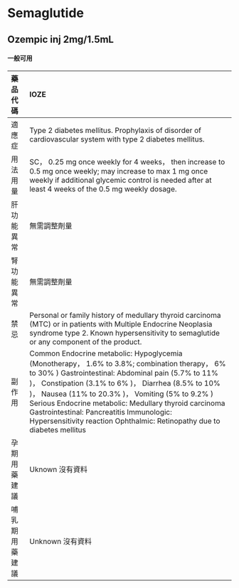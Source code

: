 # Semaglutide

## Ozempic inj 2mg/1.5mL

#### 一般可用

| 藥品代碼       | IOZE                                                                                                                                                                                                                                                                                                                                                                                                                                             |
|:---------------|:-------------------------------------------------------------------------------------------------------------------------------------------------------------------------------------------------------------------------------------------------------------------------------------------------------------------------------------------------------------------------------------------------------------------------------------------------|
| 適應症         | Type 2 diabetes mellitus. Prophylaxis of disorder of cardiovascular system with type 2 diabetes mellitus.                                                                                                                                                                                                                                                                                                                                        |
| 用法用量       | SC， 0.25 mg once weekly for 4 weeks， then increase to 0.5 mg once weekly; may increase to max 1 mg once weekly if additional glycemic control is needed after at least 4 weeks of the 0.5 mg weekly dosage.                                                                                                                                                                                                                                    |
| 肝功能異常     | 無需調整劑量                                                                                                                                                                                                                                                                                                                                                                                                                                     |
| 腎功能異常     | 無需調整劑量                                                                                                                                                                                                                                                                                                                                                                                                                                     |
| 禁忌           | Personal or family history of medullary thyroid carcinoma (MTC) or in patients with Multiple Endocrine Neoplasia syndrome type 2. Known hypersensitivity to semaglutide or any component of the product.                                                                                                                                                                                                                                         |
| 副作用         | Common Endocrine metabolic: Hypoglycemia (Monotherapy， 1.6% to 3.8%; combination therapy， 6% to 30% ) Gastrointestinal: Abdominal pain (5.7% to 11% )， Constipation (3.1% to 6% )， Diarrhea (8.5% to 10% )， Nausea (11% to 20.3% )， Vomiting (5% to 9.2% ) Serious Endocrine metabolic: Medullary thyroid carcinoma Gastrointestinal: Pancreatitis Immunologic: Hypersensitivity reaction Ophthalmic: Retinopathy due to diabetes mellitus |
| 孕期用藥建議   | Uknown 沒有資料                                                                                                                                                                                                                                                                                                                                                                                                                                  |
| 哺乳期用藥建議 | Unknown 沒有資料                                                                                                                                                                                                                                                                                                                                                                                                                                 |

